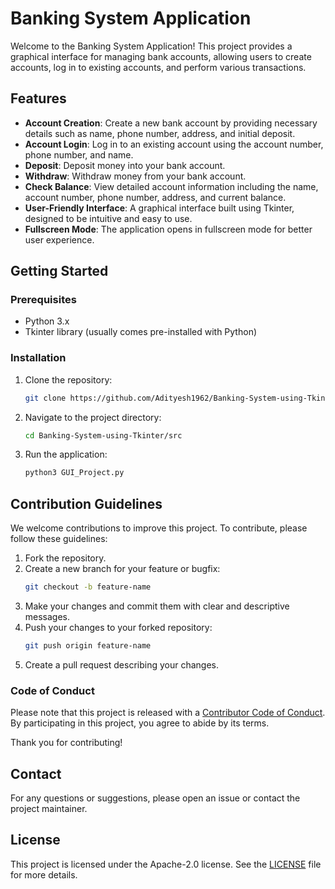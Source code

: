 # Banking System Application

Welcome to the Banking System Application! This project provides a graphical interface for managing bank accounts, allowing users to create accounts, log in to existing accounts, and perform various transactions.

## Features

- **Account Creation**: Create a new bank account by providing necessary details such as name, phone number, address, and initial deposit.
- **Account Login**: Log in to an existing account using the account number, phone number, and name.
- **Deposit**: Deposit money into your bank account.
- **Withdraw**: Withdraw money from your bank account.
- **Check Balance**: View detailed account information including the name, account number, phone number, address, and current balance.
- **User-Friendly Interface**: A graphical interface built using Tkinter, designed to be intuitive and easy to use.
- **Fullscreen Mode**: The application opens in fullscreen mode for better user experience.

## Getting Started

### Prerequisites

- Python 3.x
- Tkinter library (usually comes pre-installed with Python)

### Installation

1. Clone the repository:
    ```bash
    git clone https://github.com/Adityesh1962/Banking-System-using-Tkinter.git
    ```

2. Navigate to the project directory:
    ```bash
    cd Banking-System-using-Tkinter/src
    ```

3. Run the application:
    ```bash
    python3 GUI_Project.py
    ```

## Contribution Guidelines

We welcome contributions to improve this project. To contribute, please follow these guidelines:

1. Fork the repository.
2. Create a new branch for your feature or bugfix:
    ```bash
    git checkout -b feature-name
    ```
3. Make your changes and commit them with clear and descriptive messages.
4. Push your changes to your forked repository:
    ```bash
    git push origin feature-name
    ```
5. Create a pull request describing your changes.

### Code of Conduct

Please note that this project is released with a [Contributor Code of Conduct](Code_of_Conduct). By participating in this project, you agree to abide by its terms.

Thank you for contributing!

## Contact

For any questions or suggestions, please open an issue or contact the project maintainer.

## License

This project is licensed under the Apache-2.0 license. See the [LICENSE](LICENSE) file for more details.
